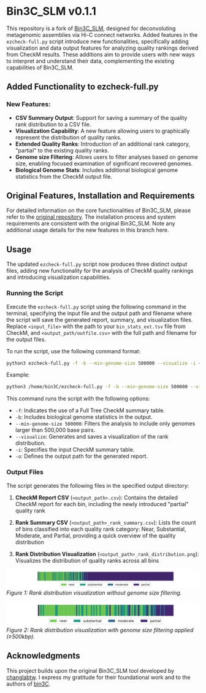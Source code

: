 # Bin3C_SLM v0.1.1

This repository is a fork of [Bin3C_SLM](https://github.com/changlabtw/Bin3C_SLM), designed for deconvoluting metagenomic assemblies via Hi-C connect networks. Added features in the `ezcheck-full.py` script introduce new functionalities, specifically adding visualization and data output features for analyzing quality rankings derived from CheckM results. These additions aim to provide users with new ways to interpret and understand their data, complementing the existing capabilities of Bin3C_SLM.

## Added Functionality to ezcheck-full.py

### New Features:

- **CSV Summary Output**: Support for saving a summary of the quality rank distribution to a CSV file.
- **Visualization Capability**: A new feature allowing users to graphically represent the distribution of quality ranks.
- **Extended Quality Ranks**: Introduction of an additional rank category, "partial" to the existing quality ranks.
- **Genome size Filtering**: Allows users to filter analyses based on genome size, enabling focused examination of significant recovered genomes.
- **Biological Genome Stats**: Includes additional biological genome statistics from the CheckM output file.

## Original Features, Installation and Requirements

For detailed information on the core functionalities of Bin3C_SLM, please refer to the [original repository](https://github.com/changlabtw/Bin3C_SLM). The installation process and system requirements are consistent with the original Bin3C_SLM. Note any additional usage details for the new features in this branch here.

## Usage

The updated `ezcheck-full.py` script now produces three distinct output files, adding new functionality for the analysis of CheckM quality rankings and introducing visualization capabilities.

### Running the Script

Execute the `ezcheck-full.py` script using the following command in the terminal, specifying the input file and the output path and filename where the script will save the generated report, summary, and visualization files. Replace `<input_file>` with the path to your `bin_stats_ext.tsv` file from CheckM, and `<output_path/outfile.csv>` with the full path and filename for the output files.


To run the script, use the following command format: 
```bash
python3 ezcheck-full.py -f -b --min-genome-size 500000 --visualize -i <input_file> -o <output_path/outfile.csv>
```
Example:
```bash
python3 /home/bin3C/ezcheck-full.py -f -b --min-genome-size 500000 --visualize -i /data/bin_stats_ext.tsv -o /results/ezcheck_result.csv
```

This command runs the script with the following options:

- `-f`: Indicates the use of a Full Tree CheckM summary table.
- `-b`: Includes biological genome statistics in the output.
- `--min-genome-size 500000`: Filters the analysis to include only genomes larger than 500,000 base pairs.
- `--visualize`: Generates and saves a visualization of the rank distribution.
- `-i`: Specifies the input CheckM summary table.
- `-o`: Defines the output path for the generated report.

### Output Files

The script generates the following files in the specified output directory:

1. **CheckM Report CSV** (`<output_path>.csv`): Contains the detailed CheckM report for each bin, including the newly introduced "partial" quality rank
    
2. **Rank Summary CSV** (`<output_path>_rank_summary.csv`): Lists the count of bins classified into each quality rank category: Near, Substantial, Moderate, and Partial, providing a quick overview of the quality distribution
    
3. **Rank Distribution Visualization** (`<output_path>_rank_distribution.png`): Visualizes the distribution of quality ranks across all bins

![Rank Distribution Visualization](./Images/ezcheckm_result_rank_distribution.png)
_Figure 1: Rank distribution visualization without genome size filtering._

![Rank Distribution Visualization ≥500kbp](Images/ezcheckm_result_rank_distribution_500kbp.png)
_Figure 2: Rank distribution visualization with genome size filtering applied (≥500kbp)._

## Acknowledgments

This project builds upon the original Bin3C_SLM tool developed by [changlabtw](https://github.com/changlabtw). I express my gratitude for their foundational work and to the authors of [bin3C](https://github.com/cerebis/bin3C).
